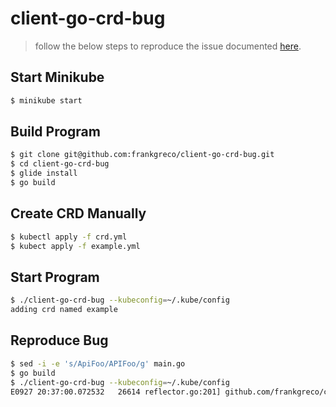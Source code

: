 # client-go-crd-bug

> follow the below steps to reproduce the issue documented [here](https://github.com/kubernetes/client-go/issues/276).

## Start Minikube

```sh
$ minikube start
```

## Build Program

```sh
$ git clone git@github.com:frankgreco/client-go-crd-bug.git
$ cd client-go-crd-bug
$ glide install
$ go build
```

## Create CRD Manually

```sh
$ kubectl apply -f crd.yml
$ kubect apply -f example.yml
```

## Start Program

```sh
$ ./client-go-crd-bug --kubeconfig=~/.kube/config
adding crd named example
```

## Reproduce Bug

```sh
$ sed -i -e 's/ApiFoo/APIFoo/g' main.go
$ go build
$ ./client-go-crd-bug --kubeconfig=~/.kube/config
E0927 20:37:00.072532   26614 reflector.go:201] github.com/frankgreco/client-go-crd-bug/main.go:96: Failed to list *main.APIFoo: no kind "ApiFooList" is registered for version "bar.io/v1"
```
